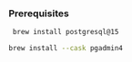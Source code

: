 ### Prerequisites

  ```bash
   brew install postgresql@15
  ``` 

  ```bash
  brew install --cask pgadmin4
  ```